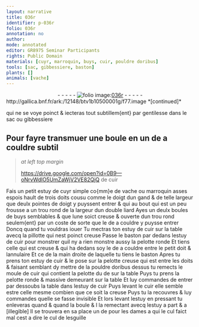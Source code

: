 ```yaml
---
layout: narrative
title: 036r
identifier: p-036r
folio: 036r
annotation: no
author:
mode: annotated
editor: GR8975 Seminar Participants
rights: Public Domain
materials: [cuyr, marroquin, buys, cuir, pouldre doribus]
tools: [sac, gibbessiere, baston]
plants: []
animals: [vache]
---
```


<div class="folio" align="center">- - - - - <a href="http://gallica.bnf.fr/ark:/12148/btv1b10500001g/f77.image" target="_blank"><img src="https://cu-mkp.github.io/2017-workshop-edition/assets/photo-icon.png" alt="folio image: " style="display:inline-block; margin-bottom:-3px;"/>036r</a> - - - - - </div> http://gallica.bnf.fr/ark:/12148/btv1b10500001g/f77.image  
*[continued]*
  
 qui ne se voye poinct & iecteras tout subtillem{ent} par gentilesse dans le <span class="tl">sac</span> ou <span class="tl">gibbessiere</span>
    

## Pour fayre transmuer une boule en un de a couldre subtil

 
> *at left top margin*
> 
>   https://drive.google.com/open?id=0B9—oNrvWdlO5UmZaWjV2VE82QjQ  de cuir 
 
Fais un petit estuy de <span class="m">cuyr</span> simple co{mm}e de <span class="al">vache</span> ou <span class="m">marroquin</span> asses espois <span class="ms">hault de trois <span class="bp">doits</span></span> cousu comme le doigt dun gand & de telle largeur que <span class="ms">deulx pointes de <span class="bp">doigt</span></span> y puyssent entrer & qui au bout qui est un peu frousse a un trou rond de la largeur dun <span class="ms">double <span class="cn">liard</span></span> Ayes un deulx boules de <span class="m">buys</span> semblables & que lune soict creuse & ouverte dun trou rond seulem{ent} par un coste de sorte que le de a couldre y puysse entrer Doncq quand tu vouldras iouer Tu mectras ton estuy de <span class="m">cuir</span> sur la table avecq la pillotte qui nest poinct creuse Passe le <span class="tl">baston</span> par dedans lestuy de <span class="m">cuir</span> pour monstrer quil ny a rien monstre aussy la pelotte ronde Et tiens celle qui est creuse & qui ha dedans soy le de a couldre entre le <span class="bp">petit doit</span> & l<span class="bp">annulaire</span> Et ce de la <span class="bp">main droite</span> de laquelle tu tiens le <span class="tl">baston</span> Apres tu prens ton estuy de <span class="m">cuir</span> & le pose sur la pelotte creuse qui est entre les <span class="bp">doits</span> & faisant semblant dy mettre de la <span class="m">pouldre doribus</span> dessus tu remects le moule de <span class="m">cuir</span> qui contient la pelotte du de sur la table Puys tu prens la pelotte ronde & massive demeurant sur la table Et luy commandes de entrer par dessoubs la table dans lestuy de <span class="m">cuir</span> Puys levant le <span class="m">cuir</span> elle semble estre celle mesme combien que ce soit la creuse Puys tu la recouvres & luy commandes quelle se fasse invisible Et lors levant lestuy en pressant tu enleveras quand & quand la boule & l la remectant avecq lestuy a part & a [illegible] Il se trouvera en sa place un de pour les dames a qui le cul faict mal cest a dire le cul de lesguille
 